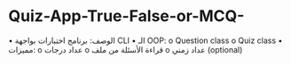 # Quiz-App-True-False-or-MCQ-
•	الوصف: برنامج اختبارات بواجهة CLI
•	الـ OOP:
o	Question class
o	Quiz class
•	مميزات:
o	عداد درجات
o	قراءة الأسئلة من ملف
o	عداد زمني (optional)
